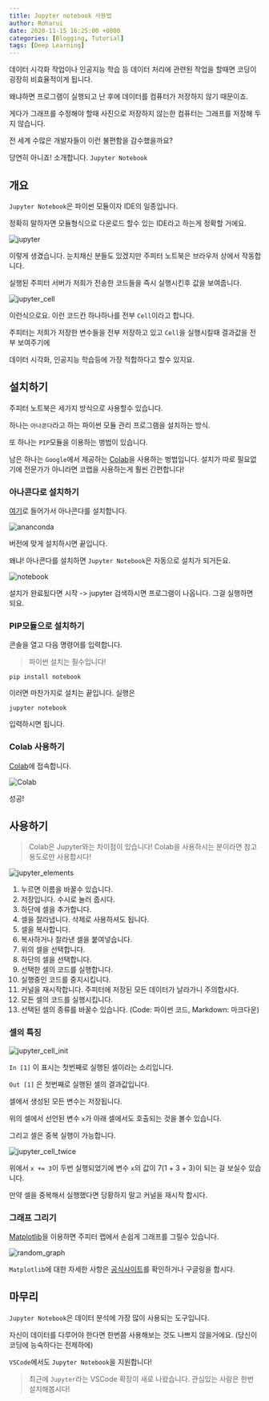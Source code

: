 ```yaml
---
title: Jupyter notebook 사용법
author: Roharui
date: 2020-11-15 16:25:00 +0800
categories: [Blogging, Tutorial]
tags: [Deep Learning]
---
```


데이터 시각화 작업이나 인공지능 학습 등 데이터 처리에 관련된 작업을 할때면 코딩이 굉장히 비효율적이게 됩니다.

왜냐하면 프로그램이 실행되고 난 후에 데이터를 컴퓨터가 저장하지 않기 때문이죠.

게다가 그래프를 수정해야 할때 사진으로 저장하지 않는한 컴퓨터는 그래프를 저장해 두지 않습니다.

전 세계 수많은 개발자들이 이런 불편함을 감수했을까요?

당연히 아니죠! 소개합니다. `Jupyter Notebook`

## 개요 

`Jupyter Notebook`은 파이썬 모듈이자 IDE의 일종입니다.

정확히 말하자면 모듈형식으로 다운로드 할수 있는 IDE라고 하는게 정확할 거에요.

![jupyter](/assets/img/jupyter/jupyter_notebook.png)

이렇게 생겼습니다. 눈치채신 분들도 있겠지만 주피터 노트북은 브라우저 상에서 작동합니다.

실행된 주피터 서버가 저희가 전송한 코드들을 즉시 실행시킨후 값을 보여줍니다.

![jupyter_cell](/assets/img/jupyter/jupyter_cell.png)

이런식으로요. 이런 코드칸 하나하나를 전부 `Cell`이라고 합니다.

주피터는 저희가 저장한 변수들을 전부 저장하고 있고 `Cell`을 실행시킬때 결과값을 전부 보여주기에 

데이터 시각화, 인공지능 학습등에 가장 적합하다고 할수 있지요.

## 설치하기

주피터 노트북은 세가지 방식으로 사용할수 있습니다. 

하나는 `아나콘다`라고 하는 파이썬 모듈 관리 프로그램을 설치하는 방식.

또 하나는 `PIP`모듈을 이용하는 벙법이 있습니다.

남은 하나는 `Google`에서 제공하는 [Colab](https://colab.research.google.com/)을 사용하는 벙법입니다. 설치가 따로 필요없기에 전문가가 아니라면 코랩을 사용하는게 훨씬 간편합니다!

### 아나콘다로 설치하기

[여기](https://www.anaconda.com/products/individual#download-section)로 들어가서 아나콘다를 설치합니다.

![ananconda](/assets/img/jupyter/anaconda.png)

버전에 맞게 설치하시면 끝입니다.

왜냐! 아나콘다를 설치하면 `Jupyter Notebook`은 자동으로 설치가 되거든요.

![notebook](/assets/img/jupyter/window_jupyter.png)

설치가 완료됬다면 시작 -> jupyter 검색하시면 프로그램이 나옵니다. 그걸 실행하면 되요.

### PIP모듈으로 설치하기

콘솔을 열고 다음 명령어를 입력합니다.

> 파이썬 설치는 필수입니다!

```
pip install notebook
```

이러면 마찬가지로 설치는 끝입니다. 실행은

```
jupyter notebook
```

입력하시면 됩니다.

### Colab 사용하기

[Colab](https://colab.research.google.com/)에 접속합니다.

![Colab](/assets/img/jupyter/colab.png)

성공!

## 사용하기

> Colab은 Jupyter와는 차이점이 있습니다! Colab을 사용하시는 분이라면 참고용도로만 사용합시다!

![jupyter_elements](/assets/img/jupyter/jupyter_elements_small.png)

1. 누르면 이름을 바꿀수 있습니다.
2. 저장입니다. 수시로 눌러 줍시다.
3. 하단에 셀을 추가합니다.
4. 셀을 잘라냅니다. 삭제로 사용하셔도 됩니다.
5. 셀을 복사합니다.
6. 복사하거나 잘라낸 셀을 붙여넣습니다.
7. 위의 셀을 선택합니다.
8. 하단의 셀을 선택합니다.
9. 선택한 셀의 코드를 실행합니다.
10. 실행중인 코드를 중지시킵니다.
11. 커널을 재시작합니다. 주피터에 저장된 모든 데이터가 날라가니 주의합시다.
12. 모든 셀의 코드를 실행시킵니다.
13. 선택된 셀의 종류를 바꿀수 있습니다. (Code: 파이썬 코드, Markdown: 마크다운)

### 셀의 특징

![jupyter_cell_init](/assets/img/jupyter/jupyter_cell_init.png)

`In [1]` 이 표시는 첫번째로 실행된 셀이라는 소리입니다.

`Out [1]` 은 첫번째로 실행된 셀의 결과값입니다.

셀에서 생성된 모든 변수는 저장됩니다.

위의 셀에서 선언된 변수 `x`가 아래 셀에서도 호출되는 것을 볼수 있습니다.

그리고 셀은 중복 실행이 가능합니다.

![jupyter_cell_twice](/assets/img/jupyter/jupyter_cell_twice.png)

위에서 `x += 3`이 두번 실행되었기에 변수 `x`의 값이 7(1 + 3 + 3)이 되는 걸 보실수 있습니다.

만약 셀을 중복해서 실행했다면 당황하지 말고 커널을 재시작 합시다.

### 그래프 그리기

[Matplotlib](https://matplotlib.org/)을 이용하면 주피터 랩에서 손쉽게 그래프를 그릴수 있습니다.

![random_graph](/assets/img/jupyter/jupyter_random_graph.png)

`Matplotlib`에 대한 자세한 사항은 [공식사이트](https://matplotlib.org/)를 확인하거나 구글링을 합시다.

## 마무리

`Jupyter Notebook`은 데이터 분석에 가장 많이 사용되는 도구입니다.

자신이 데이터를 다루어야 한다면 한번쯤 사용해보는 것도 나쁘지 않을거에요. (당신이 코딩에 능숙하다는 전제하에)

`VSCode`에서도 `Jupyter Notebook`을 지원합니다! 

>최근에 `Jupyter`라는 VSCode 확장이 새로 나왔습니다. 관심있는 사람은 한번 설치해봅시다!